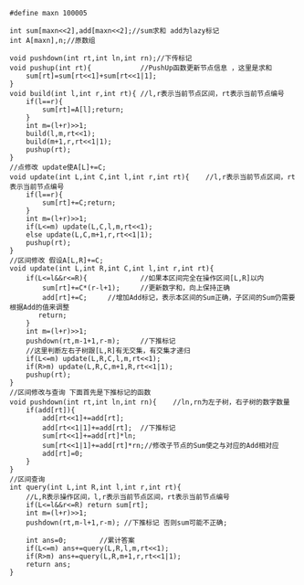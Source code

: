     
    
    
    #define maxn 100005
    
    int sum[maxn<<2],add[maxn<<2];//sum求和 add为lazy标记
    int A[maxn],n;//原数组
    
    void pushdown(int rt,int ln,int rn);//下传标记
    void pushup(int rt){            //PushUp函数更新节点信息 ，这里是求和
        sum[rt]=sum[rt<<1]+sum[rt<<1|1];
    }
    void build(int l,int r,int rt){ //l,r表示当前节点区间，rt表示当前节点编号
        if(l==r){
            sum[rt]=A[l];return;
        }
        int m=(l+r)>>1;
        build(l,m,rt<<1);
        build(m+1,r,rt<<1|1);
        pushup(rt);
    }
    //点修改 update使A[L]+=C;
    void update(int L,int C,int l,int r,int rt){    //l,r表示当前节点区间，rt表示当前节点编号
        if(l==r){
            sum[rt]+=C;return;
        }
        int m=(l+r)>>1;
        if(L<=m) update(L,C,l,m,rt<<1);
        else update(L,C,m+1,r,rt<<1|1);
        pushup(rt);
    }
    //区间修改 假设A[L,R]+=C;
    void update(int L,int R,int C,int l,int r,int rt){
        if(L<=l&&r<=R){             //如果本区间完全在操作区间[L,R]以内
            sum[rt]+=C*(r-l+1);     //更新数字和，向上保持正确
            add[rt]+=C;     //增加Add标记，表示本区间的Sum正确，子区间的Sum仍需要根据Add的值来调整
           return;
        }
        int m=(l+r)>>1;
        pushdown(rt,m-1+1,r-m);     //下推标记
        //这里判断左右子树跟[L,R]有无交集，有交集才递归
        if(L<=m) update(L,R,C,l,m,rt<<1);
        if(R>m) update(L,R,C,m+1,R,rt<<1|1);
        pushup(rt);
    }
    //区间修改与查询 下面首先是下推标记的函数
    void pushdown(int rt,int ln,int rn){    //ln,rn为左子树，右子树的数字数量
        if(add[rt]){
            add[rt<<1]+=add[rt];
            add[rt<<1|1]+=add[rt];  //下推标记
            sum[rt<<1]+=add[rt]*ln;
            sum[rt<<1|1]+=add[rt]*rn;//修改子节点的Sum使之与对应的Add相对应
            add[rt]=0;
        }
    }
    //区间查询
    int query(int L,int R,int l,int r,int rt){  
        //L,R表示操作区间，l,r表示当前节点区间，rt表示当前节点编号
        if(L<=l&&r<=R) return sum[rt];
        int m=(l+r)>>1;
        pushdown(rt,m-l+1,r-m); //下推标记 否则sum可能不正确;
        
        int ans=0;        //累计答案
        if(L<=m) ans+=query(L,R,l,m,rt<<1);
        if(R>m) ans+=query(L,R,m+1,r,rt<<1|1);
        return ans;
    }
    
    
    

    
